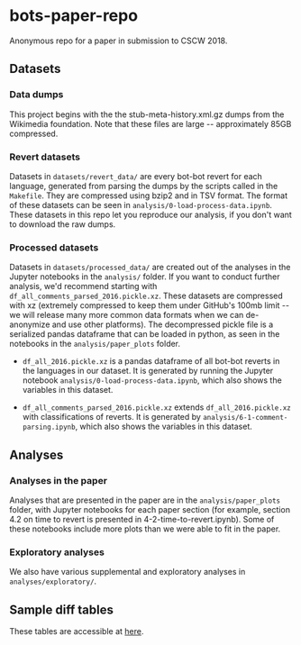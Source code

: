 # bots-paper-repo
Anonymous repo for a paper in submission to CSCW 2018.

## Datasets
### Data dumps
This project begins with the the stub-meta-history.xml.gz dumps from the Wikimedia foundation. Note that these files are large -- approximately 85GB compressed.

### Revert datasets
Datasets in `datasets/revert_data/` are every bot-bot revert for each language, generated from parsing the dumps by the scripts called in the `Makefile`. They are compressed using bzip2 and in TSV format. The format of these datasets can be seen in `analysis/0-load-process-data.ipynb`. These datasets in this repo let you reproduce our analysis, if you don't want to download the raw dumps.

### Processed datasets
Datasets in `datasets/processed_data/` are created out of the analyses in the Jupyter notebooks in the `analysis/` folder. If you want to conduct further analysis, we'd recommend starting with `df_all_comments_parsed_2016.pickle.xz`. These datasets are compressed with xz (extremely compressed to keep them under GitHub's 100mb limit -- we will release many more common data formats when we can de-anonymize and use other platforms). The decompressed pickle file is a serialized pandas dataframe that can be loaded in python, as seen in the notebooks in the `analysis/paper_plots` folder.

- `df_all_2016.pickle.xz` is a pandas dataframe of all bot-bot reverts in the languages in our dataset. It is generated by running the Jupyter notebook `analysis/0-load-process-data.ipynb`, which also shows the variables in this dataset.

- `df_all_comments_parsed_2016.pickle.xz` extends `df_all_2016.pickle.xz` with classifications of reverts. It is generated by `analysis/6-1-comment-parsing.ipynb`, which also shows the variables in this dataset.

## Analyses
### Analyses in the paper
Analyses that are presented in the paper are in the `analysis/paper_plots` folder, with Jupyter notebooks for each paper section (for example, section 4.2 on time to revert is presented in 4-2-time-to-revert.ipynb). Some of these notebooks include more plots than we were able to fit in the paper.
### Exploratory analyses
We also have various supplemental and exploratory analyses in `analyses/exploratory/`.

## Sample diff tables
These tables are accessible at [here](https://anon-cscw2018-author1.github.io/bots-paper-repo/sample_tables/).
